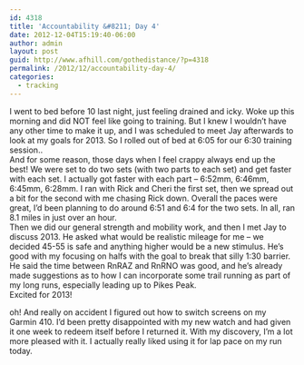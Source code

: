 ```yaml
---
id: 4318
title: 'Accountability &#8211; Day 4'
date: 2012-12-04T15:19:40-06:00
author: admin
layout: post
guid: http://www.afhill.com/gothedistance/?p=4318
permalink: /2012/12/accountability-day-4/
categories:
  - tracking
---
```

I went to bed before 10 last night, just feeling drained and icky. Woke up this morning and did NOT feel like going to training. But I knew I wouldn&#8217;t have any other time to make it up, and I was scheduled to meet Jay afterwards to look at my goals for 2013. So I rolled out of bed at 6:05 for our 6:30 training session..  
And for some reason, those days when I feel crappy always end up the best! We were set to do two sets (with two parts to each set) and get faster with each set. I actually got faster with each part &#8211; 6:52mm, 6:46mm, 6:45mm, 6:28mm. I ran with Rick and Cheri the first set, then we spread out a bit for the second with me chasing Rick down. Overall the paces were great, I&#8217;d been planning to do around 6:51 and 6:4 for the two sets. In all, ran 8.1 miles in just over an hour.  
Then we did our general strength and mobility work, and then I met Jay to discuss 2013. He asked what would be realistic mileage for me &#8211; we decided 45-55 is safe and anything higher would be a new stimulus. He&#8217;s good with my focusing on halfs with the goal to break that silly 1:30 barrier. He said the time between RnRAZ and RnRNO was good, and he&#8217;s already made suggestions as to how I can incorporate some trail running as part of my long runs, especially leading up to Pikes Peak.  
Excited for 2013! 

oh! And really on accident I figured out how to switch screens on my Garmin 410. I&#8217;d been pretty disappointed with my new watch and had given it one week to redeem itself before I returned it. With my discovery, I&#8217;m a lot more pleased with it. I actually really liked using it for lap pace on my run today.